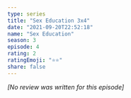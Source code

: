 ```yaml
---
type: series
title: "Sex Education 3x4"
date: "2021-09-20T22:52:18"
name: "Sex Education"
season: 3
episode: 4
rating: 2
ratingEmoji: "⭐️⭐️"
share: false
---
```


*[No review was written for this episode]*
